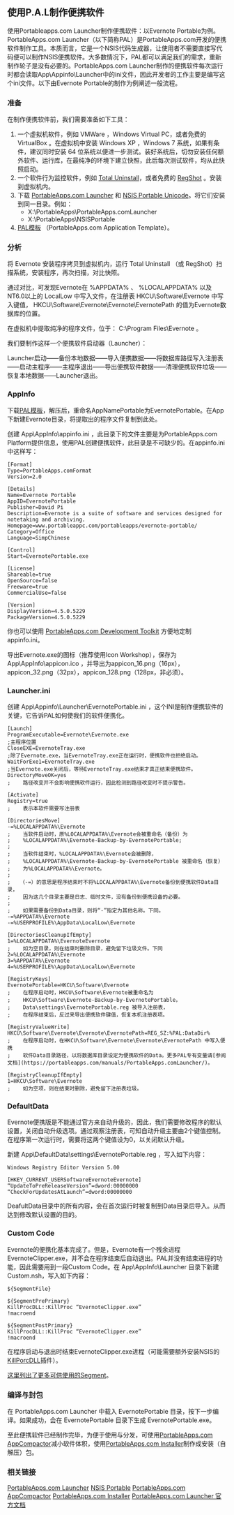## 使用P.A.L制作便携软件
使用Portableapps.com Launcher制作便携软件：以Evernote Portable为例。
PortableApps.com Launcher（以下简称PAL）是PortableApps.com开发的便携软件制作工具。本质而言，它是一个NSIS代码生成器，让使用者不需要直接写代码便可以制作NSIS便携软件。大多数情况下，PAL都可以满足我们的需求，重新制作轮子是没有必要的。PortableApps.com Launcher制作的便携软件每次运行时都会读取App\Appinfo\Launcher中的ini文件，因此开发者的工作主要是编写这个ini文件。以下由Evernote Portable的制作为例阐述一般流程。
### 准备
在制作便携软件前，我们需要准备如下工具：

1. 一个虚拟机软件，例如 VMWare ，Windows Virtual PC，或者免费的 VirtualBox 。在虚拟机中安装 Windows XP ，Windows 7 系统，如果有条件，建议同时安装 64 位系统以便进一步测试。装好系统后，切勿安装任何额外软件、运行库，在最纯净的环境下建立快照，此后每次测试软件，均从此快照启动。
1. 一个软件行为监控软件，例如 [Total Uninstall](http://www.portableappc.com/utilities/total-uninstall-portable/)，或者免费的 [RegShot](http://portableapps.com/apps/utilities/regshot_portable) 。安装到虚拟机内。
1. 下载 [PortableApps.com Launcher](http://portableapps.com/apps/development/portableapps.com_launcher) 和 [NSIS Portable Unicode](http://portableapps.com/apps/development/nsis_portable)。将它们安装到同一目录。例如：
   - X:\PortableApps\PortableApps.comLauncher
   - X:\PortableApps\NSISPortable
2. [PAL模板](http://portableapps.com/development) （PortableApps.com Application Template）。
### 分析
将 Evernote 安装程序拷贝到虚拟机内，运行 Total Uninstall （或 RegShot）扫描系统，安装程序，再次扫描，对比快照。

通过对比，可发现Evernote在  %APPDATA%  、  %LOCALAPPDATA%  以及NT6.0以上的 LocalLow 中写入文件，在注册表 HKCU\Software\Evernote 中写入键值， HKCU\Software\Evernote\Evernote\EvernotePath 的值为Evernote数据库的位置。

在虚拟机中提取纯净的程序文件，位于： C:\Program Files\Evernote 。

我们要制作这样一个便携软件启动器（Launcher）：

Launcher启动——备份本地数据——导入便携数据——将数据库路径写入注册表——启动主程序——主程序退出——导出便携软件数据——清理便携软件垃圾——恢复本地数据——Launcher退出。

### AppInfo
下载[PAL模板](http://portableapps.com/development)，解压后，重命名AppNamePortable为EvernotePortable。在App下新建Evernote目录，将提取出的程序文件复制到此处。

创建 App\AppInfo\appinfo.ini ，此目录下的文件主要是为PortableApps.com Platform提供信息，使用PAL创建便携软件，此目录是不可缺少的。在appinfo.ini中这样写：
```
[Format]
Type=PortableApps.comFormat
Version=2.0

[Details]
Name=Evernote Portable
AppID=EvernotePortable
Publisher=David Pi
Description=Evernote is a suite of software and services designed for notetaking and archiving.
Homepage=www.portableappc.com/portableapps/evernote-portable/
Category=Office
Language=SimpChinese

[Control]
Start=EvernotePortable.exe

[License]
Shareable=true
OpenSource=false
Freeware=true
CommercialUse=false

[Version]
DisplayVersion=4.5.0.5229
PackageVersion=4.5.0.5229
```

你也可以使用 [PortableApps.com Development Toolkit](http://portableapps.com/node/27502) 方便地定制appinfo.ini。

导出Evernote.exe的图标（推荐使用Icon Workshop），保存为 App\AppInfo\appicon.ico ，并导出为appicon_16.png（16px），appicon_32.png（32px），appicon_128.png（128px，非必须）。

### Launcher.ini
创建 App\Appinfo\Launcher\EvernotePortable.ini ，这个INI是制作便携软件的关键，它告诉PAL如何使我们的软件便携化。
```
[Launch]
ProgramExecutable=Evernote\Evernote.exe    
;主程序位置
CloseEXE=EvernoteTray.exe    
;除了Evernote.exe，当EvernoteTray.exe正在运行时，便携软件也拒绝启动。
WaitForExe1=EvernoteTray.exe    
;当Evernote.exe关闭后，等待EvernoteTray.exe结束才真正结束便携软件。
DirectoryMoveOK=yes    
;    路径改变并不会影响便携软件运行，因此检测到路径改变时不提示警告。

[Activate]
Registry=true 
;    表示本软件需要写注册表

[DirectoriesMove]
-=%LOCALAPPDATA%\Evernote   
;    当软件启动时，原%LOCALAPPDATA%\Evernote会被重命名（备份）为
;    %LOCALAPPDATA%\Evernote-Backup-by-EvernotePortable;
;
;    当软件结束时，%LOCALAPPDATA%\Evernote会被删除，
;    %LOCALAPPDATA%\Evernote-Backup-by-EvernotePortable 被重命名（恢复）
;    为%LOCALAPPDATA%\Evernote。
;
;   （-=）的意思是程序结束时不将%LOCALAPPDATA%\Evernote备份到便携软件Data目录，
;    因为这几个目录主要是日志、临时文件，没有备份到便携设备的必要。
;
;    如果需要备份到Data目录，则将“-”指定为其他名称。下同。
-=%APPDATA%\Evernote
-=%USERPROFILE%\AppData\LocalLow\Evernote

[DirectoriesCleanupIfEmpty]
1=%LOCALAPPDATA%\EvernoteEvernote   
;    如为空目录，则在结束时删除目录，避免留下垃圾文件。下同
2=%LOCALAPPDATA%\Evernote
3=%APPDATA%\Evernote
4=%USERPROFILE%\AppData\LocalLow\Evernote

[RegistryKeys]
EvernotePortable=HKCU\Software\Evernote   
;    在程序启动时，HKCU\Software\Evernote被重命名为
;    HKCU\Software\Evernote-Backup-by-EvernotePortable，
;    Data\settings\EvernotePortable.reg 被导入注册表，
;    在程序结束后，反过来导出便携软件键值，恢复本机注册表项。

[RegistryValueWrite]
HKCU\Software\Evernote\Evernote\EvernotePath=REG_SZ:%PAL:DataDir%  
;    在程序启动时，在HKCU\Software\Evernote\Evernote\EvernotePath 中写入便携
;    软件Data目录路径，以将数据库目录设定为便携软件的Data。更多PAL专有变量请[参阅文档](https://portableapps.com/manuals/PortableApps.comLauncher/)。

[RegistryCleanupIfEmpty]
1=HKCU\Software\Evernote   
;    如为空项，则在结束时删除，避免留下注册表垃圾。
```
### DefaultData
Evernote便携版是不能通过官方来自动升级的，因此，我们需要修改程序的默认设置，关闭自动升级选项。通过观察注册表，可知自动升级主要由2个键值控制。在程序第一次运行时，需要将这两个键值设为0，以关闭默认升级。

新建 App\DefaultData\settings\EvernotePortable.reg ，写入如下内容：
```
Windows Registry Editor Version 5.00

[HKEY_CURRENT_USERSoftwareEvernoteEvernote]
“UpdateToPreReleaseVersion”=dword:00000000
“CheckForUpdatesAtLaunch”=dword:00000000
```
DeafultData目录中的所有内容，会在首次运行时被复制到Data目录后导入。从而达到修改默认设置的目的。

### Custom Code
Evernote的便携化基本完成了。但是，Evernote有一个残余进程EvernoteClipper.exe，并不会在程序结束后自动退出。PAL并没有结束进程的功能，因此需要用到一段Custom Code。在 App\AppInfo\Launcher 目录下新建Custom.nsh，写入如下内容：
```
${SegmentFile}

${SegmentPrePrimary}
KillProcDLL::KillProc “EvernoteClipper.exe”
!macroend

${SegmentPostPrimary}
KillProcDLL::KillProc “EvernoteClipper.exe”
!macroend
```
在程序启动与退出时结束EvernoteClipper.exe进程（可能需要额外安装NSIS的[KillPorcDLL](http://nsis.sourceforge.net/KillProcDLL_plug-in)插件）。

[这里列出了更多可供使用的Segment](https://portableapps.chrismorgan.info/launcher/manual/advanced/segments/#segments)。

### 编译与封包
在 PortableApps.com Launcher 中载入 EvernotePortable 目录，按下一步编译。如果成功，会在 EvernotePortable 目录下生成 EvernotePortable.exe。

至此便携软件已经制作完毕，为便于使用与分发，可使用[PortableApps.com AppCompactor](http://portableapps.com/apps/utilities/portableapps.com_appcompactor)减小软件体积，使用[PortableApps.com Installer](http://portableapps.com/apps/development/portableapps.com_installer)制作成安装（自解压）包。

### 相关链接
[PortableApps.com Launcher](http://portableapps.com/apps/development/portableapps.com_launcher)
[NSIS Portable](http://portableapps.com/apps/development/nsis_portable)
[PortableApps.com AppCompactor](http://portableapps.com/apps/utilities/portableapps.com_appcompactor)
[PortableApps.com Installer](http://portableapps.com/apps/development/portableapps.com_installer)
[PortableApps.com Launcher 官方文档](https://portableapps.chrismorgan.info/launcher/manual/)
